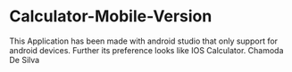# Calculator-Mobile-Version
This Application has been made with android studio that only support for android devices. Further its preference looks like IOS Calculator.
Chamoda De Silva
